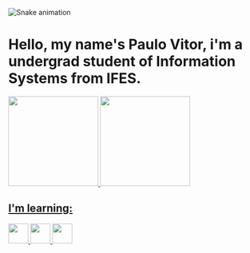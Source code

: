 ![Snake animation](https://github.com/PauloVitorCallegari/PauloVitorCallegari/blob/output/github-contribution-grid-snake.svg)

# Hello, my name's Paulo Vitor, i'm a undergrad student of Information Systems from IFES.

<div>
<a href="https://github.com/PauloVitorCallegari">
<img loading="lazy" height="180em" src="https://github-readme-stats.vercel.app/api/top-langs/?username=PauloVitorCallegari&layout=compact&langs_count=7&theme=dracula"/>
<img loading="lazy" height="180em" src="https://github-readme-stats.vercel.app/api?username=PauloVitorCallegari&show_icons=true&theme=dracula&include_all_commits=true&count_private=true"/>
</div>



## I'm learning:

<img src="https://cdn.jsdelivr.net/gh/devicons/devicon/icons/python/python-original.svg" width="40" height="40"/> <img src="https://cdn.jsdelivr.net/gh/devicons/devicon/icons/html5/html5-original-wordmark.svg" width="40" height="40"/> <img src="https://cdn.jsdelivr.net/gh/devicons/devicon/icons/css3/css3-original-wordmark.svg" width="40" height="40"/> 
          


<!--
**PauloVitorCallegari/PauloVitorCallegari** is a ✨ _special_ ✨ repository because its `README.md` (this file) appears on your GitHub profile.

Here are some ideas to get you started:

- 🔭 I’m currently working on ...
- 🌱 I’m currently learning ...
- 👯 I’m looking to collaborate on ...
- 🤔 I’m looking for help with ...
- 💬 Ask me about ...
- 📫 How to reach me: ...
- 😄 Pronouns: ...
- ⚡ Fun fact: ...
-->
